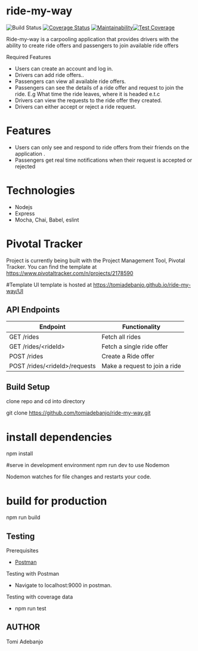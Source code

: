 # ride-my-way

![Build Status](https://travis-ci.org/tomiadebanjo/ride-my-way.svg?branch=develop) [![Coverage Status](https://coveralls.io/repos/github/tomiadebanjo/ride-my-way/badge.svg?branch=develop)](https://coveralls.io/github/tomiadebanjo/ride-my-way?branch=develop) [![Maintainability](https://api.codeclimate.com/v1/badges/6a77aac0d9e850e8ffdd/maintainability)](https://codeclimate.com/github/tomiadebanjo/ride-my-way/maintainability)[![Test Coverage](https://api.codeclimate.com/v1/badges/6a77aac0d9e850e8ffdd/test_coverage)](https://codeclimate.com/github/tomiadebanjo/ride-my-way/test_coverage)

Ride-my-way is a carpooling application that provides drivers with the ability to create ride offers and passengers to join available ride offers

Required Features

- Users can create an account and log in.
- Drivers can add ride offers..
- Passengers can view all available ride offers.
- Passengers can see the details of a ride offer and request to join the ride. E.g What time the ride leaves, where it is headed e.t.c
- Drivers can view the requests to the ride offer they created.
- Drivers can either accept or reject a ride request.

# Features

- Users can only see and respond to ride offers from their friends on the application .
- Passengers get real time notifications when their request is accepted or rejected

# Technologies

- Nodejs
- Express
- Mocha, Chai, Babel, eslint

# Pivotal Tracker

Project is currently being built with the Project Management Tool, Pivotal Tracker. You can find the template at
https://www.pivotaltracker.com/n/projects/2178590

#Template
UI template is hosted at https://tomiadebanjo.github.io/ride-my-way/UI

## API Endpoints

| Endpoint                       | Functionality                 |
| ------------------------------ | ----------------------------- |
| GET /rides                     | Fetch all rides               |
| GET /rides/\<rideId>           | Fetch a single ride offer     |
| POST /rides                    | Create a Ride offer           |
| POST /rides/\<rideId>/requests | Make a request to join a ride |

## Build Setup

clone repo and cd into directory

git clone https://github.com/tomiadebanjo/ride-my-way.git

# install dependencies

npm install

#serve in development environment
npm run dev to use Nodemon

Nodemon watches for file changes and restarts your code.

# build for production

npm run build

## Testing

Prerequisites

- <a href="https://getpostman.com/">Postman</a>

Testing with Postman

- Navigate to localhost:9000 in postman.

Testing with coverage data

- npm run test

## AUTHOR

Tomi Adebanjo
